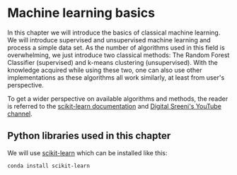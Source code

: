 # Machine learning basics

In this chapter we will introduce the basics of classical machine learning. We will introduce supervised and unsupervised machine learning and process a simple data set. As the number of algorithms used in this field is overwhelming, we just introduce two classical methods: The Random Forest Classifier (supervised) and k-means clustering (unsupervised). With the knowledge acquired while using these two, one can also use other implementations as these algorithms all work similarly, at least from user's perspective.

To get a wider perspective on available algorithms and methods, the reader is referred to the [scikit-learn documentation](https://scikit-learn.org/stable/supervised_learning.html#supervised-learning) and [Digital Sreeni's YouTube channel](https://www.youtube.com/c/DigitalSreeni).

## Python libraries used in this chapter
We will use [scikit-learn](https://scikit-learn.org/) which can be installed like this:
```
conda install scikit-learn
```